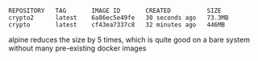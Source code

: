     REPOSITORY   TAG       IMAGE ID       CREATED          SIZE
    crypto2      latest    6a86ec5e49fe   30 seconds ago   73.3MB
    crypto       latest    cf43ea7337c8   32 minutes ago   446MB

alpine reduces the size by 5 times, which is quite good on a bare system without many pre-existing docker images

